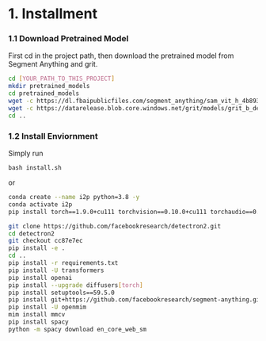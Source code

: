 # 1. Installment

### 1.1 Download Pretrained Model
First cd in the project path, then download the pretrained model from Segment Anything and grit.

```bash
cd [YOUR_PATH_TO_THIS_PROJECT]
mkdir pretrained_models
cd pretrained_models
wget -c https://dl.fbaipublicfiles.com/segment_anything/sam_vit_h_4b8939.pth
wget -c https://datarelease.blob.core.windows.net/grit/models/grit_b_densecap_objectdet.pth
cd ..
```

### 1.2 Install Enviornment

Simply run

```
bash install.sh
```

or 
```bash
conda create --name i2p python=3.8 -y
conda activate i2p
pip install torch==1.9.0+cu111 torchvision==0.10.0+cu111 torchaudio==0.9.0 -f https://download.pytorch.org/whl/torch_stable.html

git clone https://github.com/facebookresearch/detectron2.git
cd detectron2
git checkout cc87e7ec
pip install -e .
cd ..
pip install -r requirements.txt
pip install -U transformers
pip install openai
pip install --upgrade diffusers[torch]
pip install setuptools==59.5.0
pip install git+https://github.com/facebookresearch/segment-anything.git
pip install -U openmim
mim install mmcv
pip install spacy
python -m spacy download en_core_web_sm
```


